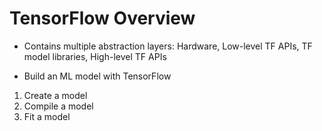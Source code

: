 # TensorFlow Overview




* Contains multiple abstraction layers: Hardware, Low-level TF APIs, TF model libraries, High-level TF APIs

* Build an ML model  with TensorFlow
1. Create a model
2. Compile a model
3. Fit a model